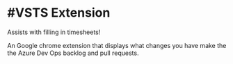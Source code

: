 #VSTS Extension
===

Assists with filling in timesheets!

An Google chrome extension that displays what changes you have make the the Azure Dev Ops backlog and pull requests.

